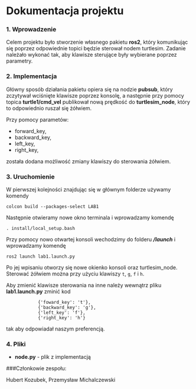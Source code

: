 # Dokumentacja projektu


### 1. Wprowadzenie

Celem projektu było stworzenie własnego pakietu **ros2**, który komunikując się poprzez odpowiednie 
topici będzie sterował nodem turtlesim. Zadanie należało wykonać tak, aby klawisze sterujące były 
wybierane poprzez parametry.


### 2. Implementacja

Główny sposób działania pakietu opiera się na nodzie **pubsub**, który zczytywał wciśnięte klawisze poprzez konsolę, 
a następnie przy pomocy topica **turtle1/cmd_vel** publikował nową prędkość do **turtlesim_node**, który to odpowiednio ruszał się żółwiem.

Przy pomocy parametów:
* forward_key,
* backward_key,
* left_key,
* right_key,

została dodana możliwość zmiany klawiszy do sterowania żółwiem.

### 3. Uruchomienie
W pierwszej kolejności znajdując się w głównym folderze używamy komendy

`colcon build --packages-select LAB1`

Następnie otwieramy nowe okno terminala i wprowadzamy komendę

`. install/local_setup.bash`

Przy pomocy nowo otwartej konsoli wechodzimy do folderu __*/launch*__ i wprowadzamy komendę

`ros2 launch lab1.launch.py`

Po jej wpisaniu otworzy się nowe okienko konsoli oraz turtlesim_node. Sterować żółwiem można przy użyciu klawiszy `t`, `g`, `f` i `h`.


Aby zmienić klawisze sterowania na inne należy wewnątrz pliku **lab1.launch.py** zminić kod

                {'foward_key': 't'},
                {'backward_key': 'g'},
                {'left_key': 'f'},
                {'right_key': 'h'}

tak aby odpowiadał naszym preferencją.

### 4. Pliki

* __node.py__ - plik z implementacją



###Członkowie zespołu:

Hubert Kozubek, Przemysław Michalczewski
